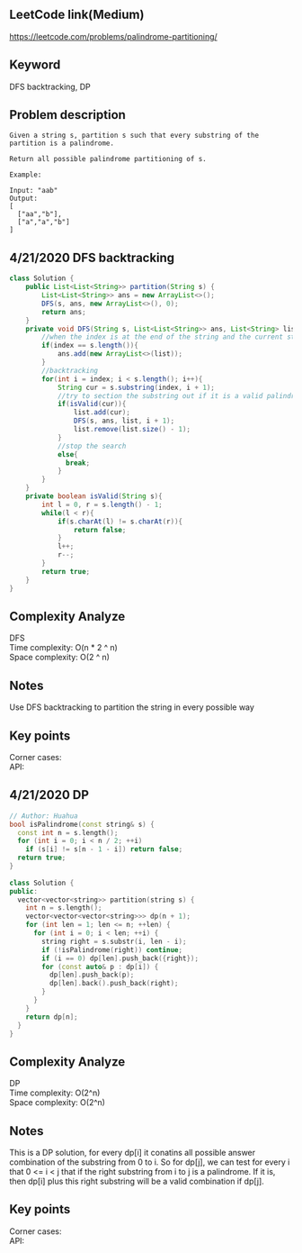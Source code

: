 ## LeetCode link(Medium)
https://leetcode.com/problems/palindrome-partitioning/

## Keyword
DFS backtracking, DP

## Problem description
```
Given a string s, partition s such that every substring of the partition is a palindrome.

Return all possible palindrome partitioning of s.

Example:

Input: "aab"
Output:
[
  ["aa","b"],
  ["a","a","b"]
]
```
## 4/21/2020 DFS backtracking

```java
class Solution {
    public List<List<String>> partition(String s) {
        List<List<String>> ans = new ArrayList<>();
        DFS(s, ans, new ArrayList<>(), 0);
        return ans;
    }
    private void DFS(String s, List<List<String>> ans, List<String> list, int index){
        //when the index is at the end of the string and the current string is empty
        if(index == s.length()){
            ans.add(new ArrayList<>(list));
        }
        //backtracking
        for(int i = index; i < s.length(); i++){
            String cur = s.substring(index, i + 1);
            //try to section the substring out if it is a valid palindrome
            if(isValid(cur)){
                list.add(cur);
                DFS(s, ans, list, i + 1);
                list.remove(list.size() - 1);
            }
            //stop the search
            else{
              break;
            }
        }
    }
    private boolean isValid(String s){
        int l = 0, r = s.length() - 1;
        while(l < r){
            if(s.charAt(l) != s.charAt(r)){
                return false;
            }
            l++;
            r--;
        }
        return true;
    }
}
```

## Complexity Analyze
DFS\
Time complexity: O(n * 2 ^ n)\
Space complexity: O(2 ^ n)

## Notes
Use DFS backtracking to partition the string in every possible way

## Key points
Corner cases: \
API:


## 4/21/2020 DP

```C++
// Author: Huahua
bool isPalindrome(const string& s) {
  const int n = s.length();
  for (int i = 0; i < n / 2; ++i)
    if (s[i] != s[n - 1 - i]) return false;
  return true;
}
 
class Solution {
public:
  vector<vector<string>> partition(string s) {    
    int n = s.length();    
    vector<vector<vector<string>>> dp(n + 1);    
    for (int len = 1; len <= n; ++len) {
      for (int i = 0; i < len; ++i) {
        string right = s.substr(i, len - i);
        if (!isPalindrome(right)) continue;
        if (i == 0) dp[len].push_back({right});
        for (const auto& p : dp[i]) {
          dp[len].push_back(p);
          dp[len].back().push_back(right);
        }        
      }
    }
    return dp[n];
  } 
}
```

## Complexity Analyze
DP\
Time complexity: O(2^n)\
Space complexity: O(2^n)

## Notes
This is a DP solution, for every dp[i] it conatins all possible answer combination of the substring from 0 to i. So for dp[j], we can test for every i that 0 <= i < j that if the right substring from i to j is a palindrome. If it is, then dp[i] plus this right substring will be a valid combination if dp[j]. 

## Key points
Corner cases: \
API: